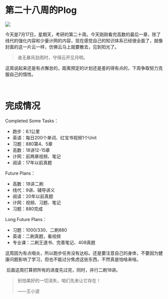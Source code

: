 # 第二十八周的Plog

![](./Source/28/preface.png)

​		今天是7月17日，星期天，考研的第二十周。今天刚刚看完高数的最后一章，除了线代的强化内容和少量计网的内容，现在感觉自己的知识体系已经很全面了，就像封面的这一片云一样，仿佛云马上就要散去，见到阳光了。

> 谁无暴风劲雨时，守得云开见月明。

​		这周说起来还是有点懈怠的，距离预定的计划还是差的得有点的，下周争取努力克服自己的惰性。

​		

# 完成情况

Completed Some Tasks：

- 跑步：6.1公里
- 英语：每日200个单词、红宝书视频1个Unit
- 习题：880第4、5章
- 高数：18讲12-15章
- 计网：前两章视频、笔记
- 阅读：17年以前真题

Future Plans：

- 高数：18讲二刷
- 线代：9讲、辅导讲义
- 阅读：20年以前真题
- 计网：视频、习题、笔记
- 习题：880完成

Long Future Plans：

- 习题：1000/330、二刷880
- 英语：二刷真题，看视频
- 专业课：二刷王道书、完善笔记、408真题

​		这周因为有点咽炎，所以跑步任务没有达标。还是要注意自己的身体，不要因为健康问题影响了学习，但也不能过分焦虑这些东西，不然真是怕啥来啥。

​		后面这周打算把所有的进度先过完，同时，并行二刷18讲。

> 别怕美好的一切消失，咱们先来让它存在！
>
> ——王小波